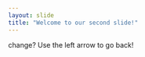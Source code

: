 ```yaml
---
layout: slide
title: "Welcome to our second slide!"
---
```

change?
Use the left arrow to go back!

